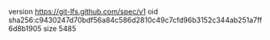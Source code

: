 version https://git-lfs.github.com/spec/v1
oid sha256:c9430247d70bdf56a84c586d2810c49c7cfd96b3152c344ab251a7ff6d8b1905
size 5485
